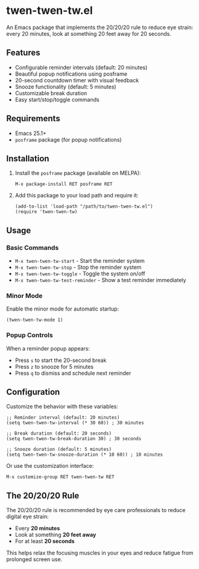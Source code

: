 # twen-twen-tw.el

An Emacs package that implements the 20/20/20 rule to reduce eye strain: every 20 minutes, look at something 20 feet away for 20 seconds.

## Features

- Configurable reminder intervals (default: 20 minutes)
- Beautiful popup notifications using posframe
- 20-second countdown timer with visual feedback
- Snooze functionality (default: 5 minutes)
- Customizable break duration
- Easy start/stop/toggle commands

## Requirements

- Emacs 25.1+
- `posframe` package (for popup notifications)

## Installation

1. Install the `posframe` package (available on MELPA):
   ```elisp
   M-x package-install RET posframe RET
   ```

2. Add this package to your load path and require it:
   ```elisp
   (add-to-list 'load-path "/path/to/twen-twen-tw.el")
   (require 'twen-twen-tw)
   ```

## Usage

### Basic Commands

- `M-x twen-twen-tw-start` - Start the reminder system
- `M-x twen-twen-tw-stop` - Stop the reminder system  
- `M-x twen-twen-tw-toggle` - Toggle the system on/off
- `M-x twen-twen-tw-test-reminder` - Show a test reminder immediately

### Minor Mode

Enable the minor mode for automatic startup:

```elisp
(twen-twen-tw-mode 1)
```

### Popup Controls

When a reminder popup appears:
- Press `s` to start the 20-second break
- Press `z` to snooze for 5 minutes
- Press `q` to dismiss and schedule next reminder

## Configuration

Customize the behavior with these variables:

```elisp
;; Reminder interval (default: 20 minutes)
(setq twen-twen-tw-interval (* 30 60)) ; 30 minutes

;; Break duration (default: 20 seconds)  
(setq twen-twen-tw-break-duration 30) ; 30 seconds

;; Snooze duration (default: 5 minutes)
(setq twen-twen-tw-snooze-duration (* 10 60)) ; 10 minutes
```

Or use the customization interface:
```elisp
M-x customize-group RET twen-twen-tw RET
```

## The 20/20/20 Rule

The 20/20/20 rule is recommended by eye care professionals to reduce digital eye strain:

- Every **20 minutes**
- Look at something **20 feet away**  
- For at least **20 seconds**

This helps relax the focusing muscles in your eyes and reduce fatigue from prolonged screen use.